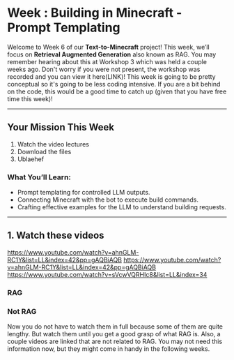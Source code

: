 # Week : Building in Minecraft - Prompt Templating

Welcome to Week 6 of our **Text-to-Minecraft** project! This week, we’ll focus on **Retrieval Augmented Generation** also known as RAG. You may remember hearing about this at Workshop 3 which was held a couple weeks ago. Don't worry if you were not present, the workshop was recorded and you can view it here(LINK)! This week is going to be pretty conceptual so it's going to be less coding intensive. If you are a bit behind on the code, this would be a good time to catch up (given that you have free time this week)!

---

## Your Mission This Week

1. Watch the video lectures
2. Download the files
3. Ublaehef

### What You’ll Learn:

- Prompt templating for controlled LLM outputs.
- Connecting Minecraft with the bot to execute build commands.
- Crafting effective examples for the LLM to understand building requests.

---

## 1. Watch these videos

https://www.youtube.com/watch?v=ahnGLM-RC1Y&list=LL&index=42&pp=gAQBiAQB
https://www.youtube.com/watch?v=ahnGLM-RC1Y&list=LL&index=42&pp=gAQBiAQB
https://www.youtube.com/watch?v=sVcwVQRHIc8&list=LL&index=34

### RAG


### Not RAG

Now you do not have to watch them in full because some of them are quite lengthy. But watch them until you get a good grasp of what RAG is. Also, a couple videos are linked that are not related to RAG. You may not need this information now, but they might come in handy in the following weeks.

